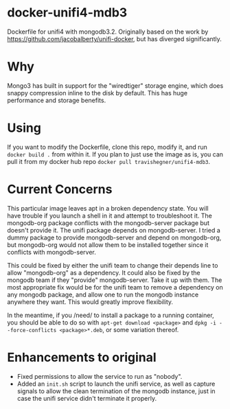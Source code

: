 # docker-unifi4-mdb3
Dockerfile for unifi4 with mongodb3.2. Originally based on the work by https://github.com/jacobalberty/unifi-docker, but has diverged significantly.

# Why
Mongo3 has built in support for the "wiredtiger" storage engine, which does snappy compression inline to the disk by default. This has huge performance and storage benefits.

# Using
If you want to modify the Dockerfile, clone this repo, modify it, and run `docker build .` from within it. If you plan to just use the image as is, you can pull it from my docker hub repo `docker pull travishegner/unifi4-mdb3`.

# Current Concerns
This particular image leaves apt in a broken dependency state. You will have trouble if you launch a shell in it and attempt to troubleshoot it. The mongodb-org package conflicts with the mongodb-server package but doesn't provide it. The unifi package depends on mongodb-server. I tried a dummy package to provide mongodb-server and depend on mongodb-org, but mongodb-org would not allow them to be installed together since it conflicts with mongodb-server.

This could be fixed by either the unifi team to change their depends line to allow "mongodb-org" as a dependency. It could also be fixed by the mongodb team if they "provide" mongodb-server. Take it up with them. The most appropriate fix would be for the unifi team to remove a dependency on any mongodb package, and allow one to run the mongodb instance anywhere they want. This would greatly improve flexibility.

In the meantime, if you /need/ to install a package to a running container, you should be able to do so with `apt-get download <package>` and `dpkg -i --force-conflicts <package>*.deb`, or some variation thereof.

# Enhancements to original
 * Fixed permissions to allow the service to run as "nobody".
 * Added an `init.sh` script to launch the unifi service, as well as capture signals to allow the clean termination of the mongodb instance, just in case the unifi service didn't terminate it properly. 
